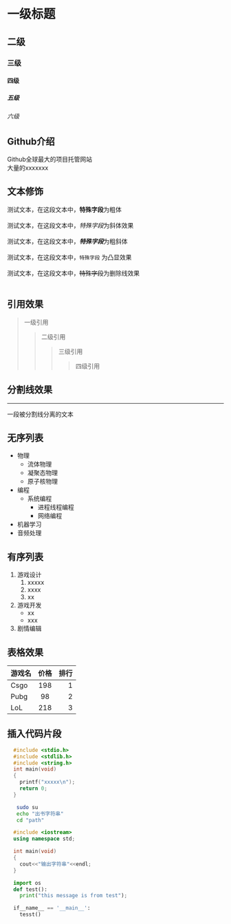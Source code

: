 # 一级标题
## 二级
### 三级
#### 四级
##### 五级
###### 六级


## Github介绍

 Github全球最大的项目托管网站<br>大量的xxxxxxx

## 文本修饰
  测试文本，在这段文本中，**特殊字段**为粗体<br><br>
  测试文本，在这段文本中，*特殊字段*为斜体效果<br><br>
  测试文本，在这段文本中，***特殊字段***为粗斜体<br><br>
  测试文本，在这段文本中，`特殊字段` 为凸显效果<br><br>
  测试文本，在这段文本中，~~特殊字段~~为删除线效果<br><br>  

## 引用效果

> 一级引用
>> 二级引用
>>> 三级引用
>>>> 四级引用

## 分割线效果<br>

---
  一段被分割线分离的文本


## 无序列表

* 物理
  * 流体物理
  * 凝聚态物理
  * 原子核物理
* 编程
  * 系统编程
    * 进程线程编程
    * 网络编程
* 机器学习
* 音频处理


## 有序列表

1. 游戏设计
   1. xxxxx
   2. xxxx
   3. xx
2. 游戏开发
   * xx
   * xxx
3. 剧情编辑

## 表格效果

游戏名|价格|排行
--|:--:|--:
Csgo|198|1
Pubg|98|2
LoL|218|3

## 插入代码片段

```c
  #include <stdio.h>
  #include <stdlib.h>
  #include <string.h>
  int main(void)
  {
	printf("xxxxx\n");
	return 0;
  }
```

```bash
   sudo su
   echo "出书字符串"
   cd "path"
```

```cpp
  #include <iostream>
  using namespace std;

  int main(void)
  {
	cout<<"输出字符串"<<endl;
  }
```

```python
  import os
  def test():
  	print("this message is from test");

  if__name__ == '__main__':
  	tesst()
```

